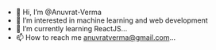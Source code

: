 - 👋 Hi, I’m @Anuvrat-Verma
- 👀 I’m interested in machine learning and web development
- 🌱 I’m currently learning ReactJS...
- 📫 How to reach me anuvratverma@gmail.com...

<!---
Anuvrat-Verma/Anuvrat-Verma is a ✨ special ✨ repository because its `README.md` (this file) appears on your GitHub profile.
You can click the Preview link to take a look at your changes.
--->
